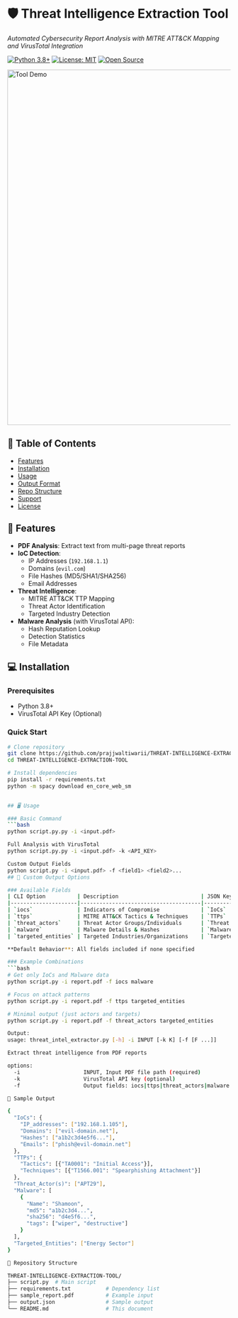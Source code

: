 # 🛡️ Threat Intelligence Extraction Tool
*Automated Cybersecurity Report Analysis with MITRE ATT&CK Mapping and VirusTotal Integration*

[![Python 3.8+](https://img.shields.io/badge/python-3.8%2B-blue)](https://www.python.org/)
[![License: MIT](https://img.shields.io/badge/License-MIT-yellow)](https://opensource.org/licenses/MIT)
[![Open Source](https://badges.frapsoft.com/os/v2/open-source.svg?v=103)](https://github.com/prajjwaltiwarii/THREAT-INTELLIGENCE-EXTRACTION-TOOL)

<img src="https://github.com/prajjwaltiwarii/THREAT-INTELLIGENCE-EXTRACTION-TOOL/assets/placeholder-image.jpg" width="800" alt="Tool Demo">

## 📖 Table of Contents
- [Features](#-features)
- [Installation](#-installation)
- [Usage](#-usage)
- [Output Format](#-output-format)
- [Repo Structure](#-repository-structure)
- [Support](#-support)
- [License](#-license)

## 🎯 Features
- **PDF Analysis**: Extract text from multi-page threat reports
- **IoC Detection**: 
  - IP Addresses (`192.168.1.1`) 
  - Domains (`evil.com`)
  - File Hashes (MD5/SHA1/SHA256)
  - Email Addresses
- **Threat Intelligence**:
  - MITRE ATT&CK TTP Mapping
  - Threat Actor Identification
  - Targeted Industry Detection
- **Malware Analysis** (with VirusTotal API):
  - Hash Reputation Lookup
  - Detection Statistics
  - File Metadata

## 💻 Installation

### Prerequisites
- Python 3.8+
- VirusTotal API Key (Optional)

### Quick Start
```bash
# Clone repository
git clone https://github.com/prajjwaltiwarii/THREAT-INTELLIGENCE-EXTRACTION-TOOL.git
cd THREAT-INTELLIGENCE-EXTRACTION-TOOL

# Install dependencies
pip install -r requirements.txt
python -m spacy download en_core_web_sm 

 
## 🖥️ Usage

### Basic Command
```bash
python script.py.py -i <input.pdf>

Full Analysis with VirusTotal
python script.py.py -i <input.pdf> -k <API_KEY>

Custom Output Fields
python script.py -i <input.pdf> -f <field1> <field2>...
## 🔧 Custom Output Options

### Available Fields
| CLI Option          | Description                          | JSON Key               |
|---------------------|--------------------------------------|------------------------|
| `iocs`              | Indicators of Compromise             | `IoCs`                 |
| `ttps`              | MITRE ATT&CK Tactics & Techniques    | `TTPs`                 |
| `threat_actors`     | Threat Actor Groups/Individuals      | `Threat Actor(s)`      |
| `malware`           | Malware Details & Hashes             | `Malware`              |
| `targeted_entities` | Targeted Industries/Organizations    | `Targeted Entities`    |

**Default Behavior**: All fields included if none specified

### Example Combinations
```bash
# Get only IoCs and Malware data
python script.py -i report.pdf -f iocs malware

# Focus on attack patterns
python script.py -i report.pdf -f ttps targeted_entities

# Minimal output (just actors and targets)
python script.py -i report.pdf -f threat_actors targeted_entities

Output:
usage: threat_intel_extractor.py [-h] -i INPUT [-k K] [-f [F ...]]

Extract threat intelligence from PDF reports

options:
  -i                    INPUT, Input PDF file path (required)
  -k                    VirusTotal API key (optional)
  -f                    Output fields: iocs|ttps|threat_actors|malware|targeted_entities

📄 Sample Output

{
  "IoCs": {
    "IP_addresses": ["192.168.1.105"],
    "Domains": ["evil-domain.net"],
    "Hashes": ["a1b2c3d4e5f6..."],
    "Emails": ["phish@evil-domain.net"]
  },
  "TTPs": {
    "Tactics": [{"TA0001": "Initial Access"}],
    "Techniques": [{"T1566.001": "Spearphishing Attachment"}]
  },
  "Threat_Actor(s)": ["APT29"],
  "Malware": [
    {
      "Name": "Shamoon",
      "md5": "a1b2c3d4...",
      "sha256": "d4e5f6...",
      "tags": ["wiper", "destructive"]
    }
  ],
  "Targeted_Entities": ["Energy Sector"]
}

📂 Repository Structure

THREAT-INTELLIGENCE-EXTRACTION-TOOL/
├── script.py  # Main script
├── requirements.txt           # Dependency list
├── sample_report.pdf          # Example input
├── output.json                # Sample output
└── README.md                  # This document
